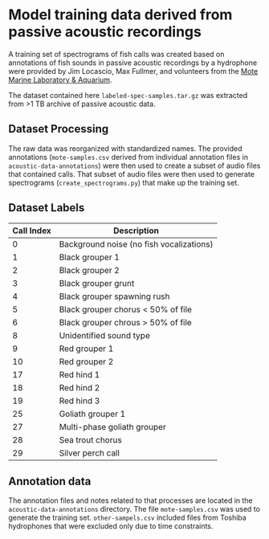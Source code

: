 # Model training data derived from passive acoustic recordings

A training set of spectrograms of fish calls was created based on annotations of fish sounds in passive acoustic recordings by a hydrophone were provided by Jim Locascio, Max Fullmer, and volunteers from the [Mote Marine Laboratory & Aquarium](https://mote.org).

The dataset contained here `labeled-spec-samples.tar.gz` was extracted from >1 TB archive of passive acoustic data.

## Dataset Processing

The raw data was reorganized with standardized names.  The provided annotations (`mote-samples.csv` derived from individual annotation files in `acoustic-data-annotations`) were then used to create a subset of audio files that contained calls.  That subset of audio files were then
used to generate spectrograms (`create_spectrograms.py`) that make up the training set.

## Dataset Labels

| Call Index | Description |
|------------|-------------|
|    0  |   Background noise (no fish vocalizations) |
|    1  |   Black grouper 1 |
|    2  |   Black grouper 2 |
|    3  |   Black grouper grunt |
|    4  |   Black grouper spawning rush |
|    5  |   Black grouper chorus < 50% of file |
|    6  |   Black grouper chrous > 50% of file |
|    8  |   Unidentified sound type |
|    9  |   Red grouper 1 |
|    10 |   Red grouper 2 |
|    17 |   Red hind 1 |
|    18 |   Red hind 2 |
|    19 |   Red hind 3 |
|    25 |   Goliath grouper 1 |
|    27 |   Multi-phase goliath grouper |
|    28 |   Sea trout chorus |
|    29 |   Silver perch call |

## Annotation data

The annotation files and notes related to that processes are located in the `acoustic-data-annotations` directory.  The file `mote-samples.csv`
was used to generate the training set.  `other-sampels.csv` included files from Toshiba hydrophones that were excluded only due to time constraints.
